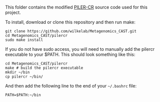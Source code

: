 This folder contains the modified [PILER-CR](https://www.drive5.com/pilercr/) source code used for this project. 

To install, download or clone this repository and then run make:

```
git clone https://github.com/wilkelab/Metagenomics_CAST.git
cd Metagenomics_CAST/pilercr
sudo make install
```

If you do not have sudo access, you will need to manually add the pilercr executable to your $PATH. This should look something like this:

```
cd Metagenomics_CAST/pilercr
make # build the pilercr executable
mkdir ~/bin 
cp pilercr ~/bin/
```

And then add the following line to the end of your `~/.bashrc` file:

`PATH=$PATH:~/bin`
